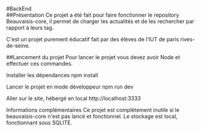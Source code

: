 #BackEnd <br>
##Présentation
Ce projet a été fait pour faire fonctionner le repository Beauvaisis-core, il permet de charger les actualités et de les rechercher par rapport à leurs tag.

C'est un projet purement éducatif fait par des élèves de l'IUT de paris rives-de-seine.

##Lancement du projet
Pour lancer le projet vous devez avoir Node et effectuer ces commandes.

Installer les dépendances npm install

Lancer le projet en mode développeur npm run dev

Aller sur le site, hébergé en local http://localhost:3333

Informations complémentaires
Ce projet est complètement inutile si le beauvaisis-core n'est pas lancé et fonctionnel. Le stockage est local, fonctionnant sous SQLITE.
